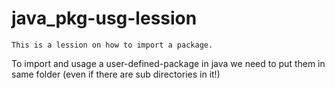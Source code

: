 # java_pkg-usg-lession


`This is a lession on how to import a package.`

To import and usage a user-defined-package in java we need to put them in same folder (even if there are sub directories in it!)
